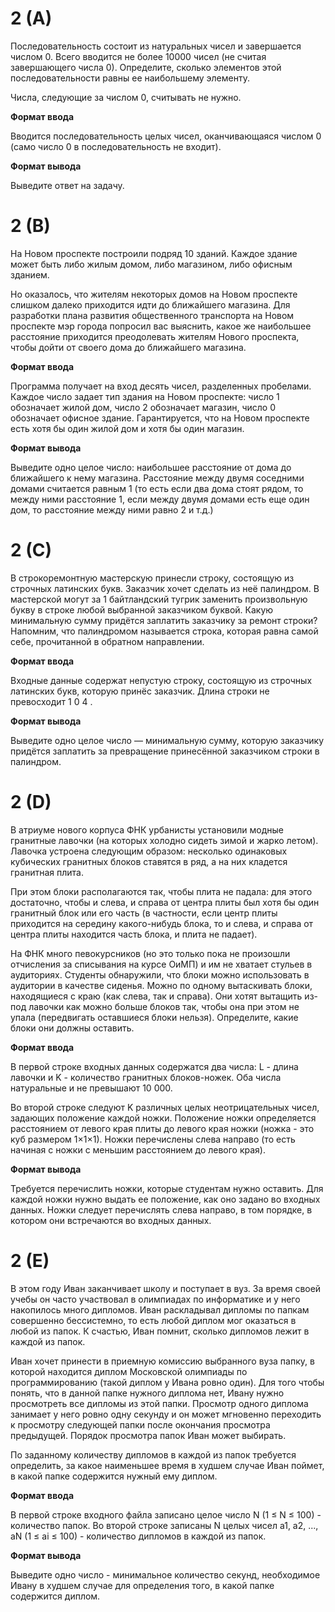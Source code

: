 # 2 (A)
Последовательность состоит из натуральных чисел и завершается числом 0. Всего вводится не более 10000 чисел (не считая завершающего числа 0). Определите, сколько элементов этой последовательности равны ее наибольшему элементу.

Числа, следующие за числом 0, считывать не нужно.

**Формат ввода**

Вводится последовательность целых чисел, оканчивающаяся числом 0 (само число 0 в последовательность не входит).

**Формат вывода**

Выведите ответ на задачу.

#
# 2 (B)
На Новом проспекте построили подряд 10 зданий. Каждое здание может быть либо жилым домом, либо магазином, либо офисным зданием.

Но оказалось, что жителям некоторых домов на Новом проспекте слишком далеко приходится идти до ближайшего магазина. Для разработки плана развития общественного транспорта на Новом проспекте мэр города попросил вас выяснить, какое же наибольшее расстояние приходится преодолевать жителям Нового проспекта, чтобы дойти от своего дома до ближайшего магазина.

**Формат ввода**

Программа получает на вход десять чисел, разделенных пробелами. Каждое число задает тип здания на Новом проспекте: число 1 обозначает жилой дом, число 2 обозначает магазин, число 0 обозначает офисное здание. Гарантируется, что на Новом проспекте есть хотя бы один жилой дом и хотя бы один магазин.

**Формат вывода**

Выведите одно целое число: наибольшее расстояние от дома до ближайшего к нему магазина. Расстояние между двумя соседними домами считается равным 1 (то есть если два дома стоят рядом, то между ними расстояние 1, если между двумя домами есть еще один дом, то расстояние между ними равно 2 и т.д.)

#
# 2 (C)
В строкоремонтную мастерскую принесли строку, состоящую из строчных латинских букв. Заказчик хочет сделать из неё палиндром. В мастерской могут за 1 байтландский тугрик заменить произвольную букву в строке любой выбранной заказчиком буквой.
Какую минимальную сумму придётся заплатить заказчику за ремонт строки?
Напомним, что палиндромом называется строка, которая равна самой себе, прочитанной в обратном направлении.

**Формат ввода**

Входные данные содержат непустую строку, состоящую из строчных латинских букв, которую принёс заказчик. Длина строки не превосходит 
1
0
4
.

**Формат вывода**

Выведите одно целое число — минимальную сумму, которую заказчику придётся заплатить за превращение принесённой заказчиком строки в палиндром.

#
# 2 (D)
В атриуме нового корпуса ФНК урбанисты установили модные гранитные лавочки (на которых холодно сидеть зимой и жарко летом). Лавочка устроена следующим образом: несколько одинаковых кубических гранитных блоков ставятся в ряд, а на них кладется гранитная плита.

При этом блоки располагаются так, чтобы плита не падала: для этого достаточно, чтобы и слева, и справа от центра плиты был хотя бы один гранитный блок или его часть (в частности, если центр плиты приходится на середину какого-нибудь блока, то и слева, и справа от центра плиты находится часть блока, и плита не падает).

На ФНК много певокурсников (но это только пока не произошли отчисления за списывания на курсе ОиМП) и им не хватает стульев в аудиториях. Студенты обнаружили, что блоки можно использовать в аудитории в качестве сиденья. Можно по одному вытаскивать блоки, находящиеся с краю (как слева, так и справа). Они хотят вытащить из-под лавочки как можно больше блоков так, чтобы она при этом не упала (передвигать оставшиеся блоки нельзя). Определите, какие блоки они должны оставить.

**Формат ввода**

В первой строке входных данных содержатся два числа: L - длина лавочки и K - количество гранитных блоков-ножек. Оба числа натуральные и не превышают 10 000.

Во второй строке следуют K различных целых неотрицательных чисел, задающих положение каждой ножки. Положение ножки определяется расстоянием от левого края плиты до левого края ножки (ножка - это куб размером 1×1×1). Ножки перечислены слева направо (то есть начиная с ножки с меньшим расстоянием до левого края).

**Формат вывода**

Требуется перечислить ножки, которые студентам нужно оставить. Для каждой ножки нужно выдать ее положение, как оно задано во входных данных. Ножки следует перечислять слева направо, в том порядке, в котором они встречаются во входных данных.

#
# 2 (E)
В этом году Иван заканчивает школу и поступает в вуз. За время своей учебы он часто участвовал в олимпиадах по информатике и у него накопилось много дипломов. Иван раскладывал дипломы по папкам совершенно бессистемно, то есть любой диплом мог оказаться в любой из папок. К счастью, Иван помнит, сколько дипломов лежит в каждой из папок.

Иван хочет принести в приемную комиссию выбранного вуза папку, в которой находится диплом Московской олимпиады по программированию (такой диплом у Ивана ровно один). Для того чтобы понять, что в данной папке нужного диплома нет, Ивану нужно просмотреть все дипломы из этой папки. Просмотр одного диплома занимает у него ровно одну секунду и он может мгновенно переходить к просмотру следующей папки после окончания просмотра предыдущей. Порядок просмотра папок Иван может выбирать.

По заданному количеству дипломов в каждой из папок требуется определить, за какое наименьшее время в худшем случае Иван поймет, в какой папке содержится нужный ему диплом.

**Формат ввода**

В первой строке входного файла записано целое число N (1 ≤ N ≤ 100) - количество папок. Во второй строке записаны N целых чисел a1, a2, ..., aN (1 ≤ ai ≤ 100) - количество дипломов в каждой из папок.

**Формат вывода**

Выведите одно число - минимальное количество секунд, необходимое Ивану в худшем случае для определения того, в какой папке содержится диплом.
